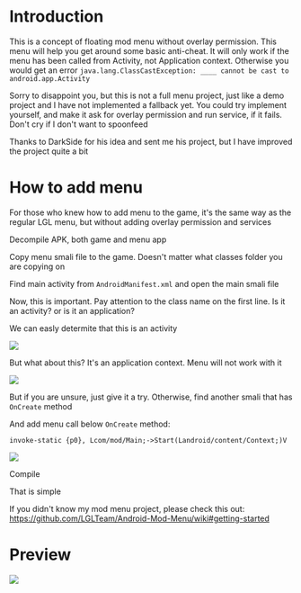 # Introduction
This is a concept of floating mod menu without overlay permission. This menu will help you get around some basic anti-cheat. It will only work if the menu has been called from Activity, not Application context. Otherwise you would get an error `java.lang.ClassCastException: ____ cannot be cast to android.app.Activity`

Sorry to disappoint you, but this is not a full menu project, just like a demo project and I have not implemented a fallback yet. You could try implement yourself, and make it ask for overlay permission and run service, if it fails. Don't cry if I don't want to spoonfeed

Thanks to DarkSide for his idea and sent me his project, but I have improved the project quite a bit

# How to add menu

For those who knew how to add menu to the game, it's the same way as the regular LGL menu, but without adding overlay permission and services

Decompile APK, both game and menu app

Copy menu smali file to the game. Doesn't matter what classes folder you are copying on

Find main activity from `AndroidManifest.xml` and open the main smali file

Now, this is important. Pay attention to the class name on the first line. Is it an activity? or is it an application?

We can easly determite that this is an activity

![](https://i.imgur.com/iXQD6H6.png)

But what about this? It's an application context. Menu will not work with it

![](https://i.imgur.com/APZytXN.png)

But if you are unsure, just give it a try. Otherwise, find another smali that has `OnCreate` method

And add menu call below `OnCreate` method:

`invoke-static {p0}, Lcom/mod/Main;->Start(Landroid/content/Context;)V`

![](https://i.imgur.com/F1Xsynx.png)

Compile

That is simple

If you didn't know my mod menu project, please check this out: https://github.com/LGLTeam/Android-Mod-Menu/wiki#getting-started

# Preview

![](https://i.imgur.com/avoNVXU.gif)